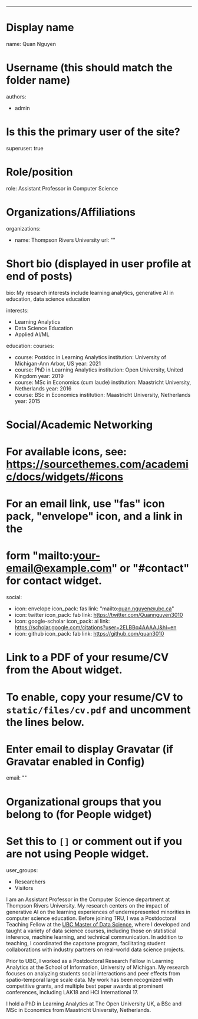 ---
# Display name
name: Quan Nguyen

# Username (this should match the folder name)
authors:
- admin

# Is this the primary user of the site?
superuser: true

# Role/position
role: Assistant Professor in Computer Science

# Organizations/Affiliations
organizations:
- name: Thompson Rivers University
  url: ""

# Short bio (displayed in user profile at end of posts)
bio: My research interests include learning analytics, generative AI in education, data science education

interests:
- Learning Analytics
- Data Science Education
- Applied AI/ML

education:
  courses:
  - course: Postdoc in Learning Analytics
    institution: University of Michigan-Ann Arbor, US
    year: 2021
  - course: PhD in Learning Analytics
    institution: Open University, United Kingdom
    year: 2019 
  - course: MSc in Economics (cum laude)
    institution: Maastricht University, Netherlands
    year: 2016
  - course: BSc in Economics
    institution: Maastricht University, Netherlands
    year: 2015

# Social/Academic Networking
# For available icons, see: https://sourcethemes.com/academic/docs/widgets/#icons
#   For an email link, use "fas" icon pack, "envelope" icon, and a link in the
#   form "mailto:your-email@example.com" or "#contact" for contact widget.
social:
- icon: envelope
  icon_pack: fas
  link:  "mailto:quan.nguyen@ubc.ca"
- icon: twitter
  icon_pack: fab
  link: https://twitter.com/Quannguyen3010
- icon: google-scholar
  icon_pack: ai
  link: https://scholar.google.com/citations?user=2ELBBq4AAAAJ&hl=en
- icon: github
  icon_pack: fab
  link: https://github.com/quan3010


# Link to a PDF of your resume/CV from the About widget.
# To enable, copy your resume/CV to `static/files/cv.pdf` and uncomment the lines below.  


# Enter email to display Gravatar (if Gravatar enabled in Config)
email: ""
  
# Organizational groups that you belong to (for People widget)
#   Set this to `[]` or comment out if you are not using People widget.  
user_groups:
- Researchers
- Visitors

I am an Assistant Professor in the Computer Science department at Thompson Rivers University. My research centers on the impact of generative AI on the learning experiences of underrepresented minorities in computer science education. Before joining TRU, I was a Postdoctoral Teaching Fellow at the [UBC Master of Data Science](https://ubc-mds.github.io), where I developed and taught a variety of data science courses, including those on statistical inference, machine learning, and technical communication. In addition to teaching, I coordinated the capstone program, facilitating student collaborations with industry partners on real-world data science projects. 

Prior to UBC, I worked as a Postdoctoral Research Fellow in Learning Analytics at the School of Information, University of Michigan. My research focuses on analyzing students social interactions and peer effects from spatio-temporal large scale data. My work has been recognized with competitive grants, and multiple best paper awards at prominent conferences, including LAK18 and HCI International 17.

I hold a PhD in Learning Analytics at The Open University UK, a BSc and MSc in Economics from Maastricht University, Netherlands.
